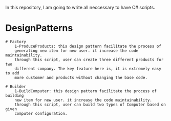 
In this repository, I am going to write all neccessary to have C# scripts.

# DesignPatterns
	# Factory
		1-ProduceProducts: this design pattern facilitate the process of
		generating new item for new user. it increase the code maintainability.
		through this script, user can create three different products for two 
		different company. The key feature here is, it is extremely easy to add
		more customer and products without changing the base code.
		
	# Builder
		1-BuildComputer: this design pattern facilitate the process of building
		new item for new user. it increase the code maintainability.
		through this script, user can build two types of Computer based on given
		computer configuration.